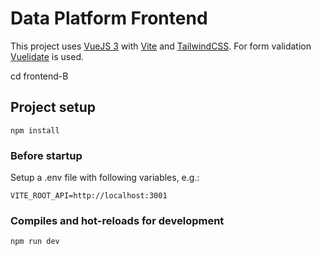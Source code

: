 # Data Platform Frontend

This project uses [VueJS 3](https://vuejs.org/) with [Vite](https://vitejs.dev/) and [TailwindCSS](https://tailwindcss.com/).
For form validation [Vuelidate](https://vuelidate-next.netlify.app/) is used.

cd frontend-B

## Project setup
```
npm install
```

### Before startup 
Setup a .env file with following variables, e.g.:

```
VITE_ROOT_API=http://localhost:3001
```
### Compiles and hot-reloads for development
```
npm run dev
```
